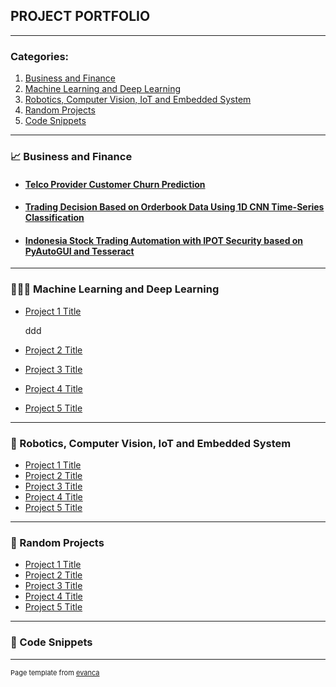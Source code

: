 ## PROJECT PORTFOLIO

---

### Categories:
1. [Business and Finance](#cat1)
2. [Machine Learning and Deep Learning](#cat2)
3. [Robotics, Computer Vision, IoT and Embedded System](#cat3)
4. [Random Projects](#cat4)
5. [Code Snippets](#cat5)

<a name="cat1"></a>

---

### 📈 Business and Finance

- #### [Telco Provider Customer Churn Prediction](/sample_page)
- #### [Trading Decision Based on Orderbook Data Using 1D CNN Time-Series Classification](/sample_page)
- #### [Indonesia Stock Trading Automation with IPOT Security based on PyAutoGUI and Tesseract](/sample_page)

<a name="cat2"></a>

---

### 👨🏾‍💻 Machine Learning and Deep Learning

- [Project 1 Title](http://example.com/)

  ddd

- [Project 2 Title](http://example.com/)
- [Project 3 Title](http://example.com/)
- [Project 4 Title](http://example.com/)
- [Project 5 Title](http://example.com/)

<a name="cat3"></a>

---

### 🤖 Robotics, Computer Vision, IoT and Embedded System

- [Project 1 Title](http://example.com/)
- [Project 2 Title](http://example.com/)
- [Project 3 Title](http://example.com/)
- [Project 4 Title](http://example.com/)
- [Project 5 Title](http://example.com/)

<a name="cat4"></a>

---

### 🧩 Random Projects

- [Project 1 Title](http://example.com/)
- [Project 2 Title](http://example.com/)
- [Project 3 Title](http://example.com/)
- [Project 4 Title](http://example.com/)
- [Project 5 Title](http://example.com/)

<a name="cat5"></a>

---

### 📌 Code Snippets

---
<p style="font-size:11px">Page template from <a href="https://github.com/evanca/quick-portfolio">evanca</a></p>
<!-- Remove above link if you don't want to attibute -->

